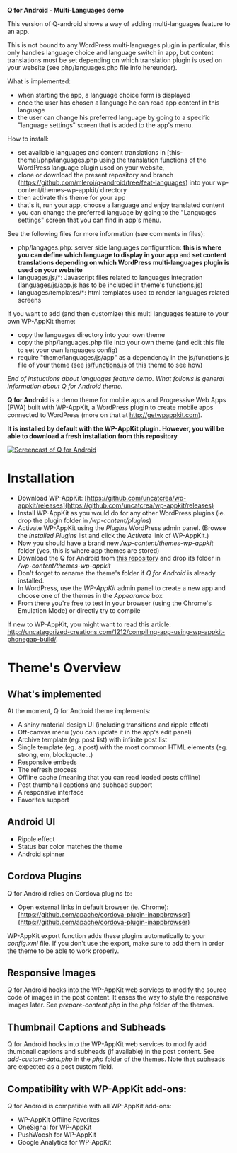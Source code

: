 <!--
Theme Name: Q for Android (Multi-Languages demo)
Description:  A clean and simple Android app news theme featuring: back button, comments, content refresh, custom post types, embeds, infinite list, latest posts, native sharing, network detection, off-canvas menu, offline content, pages, posts, pull to refresh, responsive, status bar, touch, transitions
Version: 1.2.1
Theme URI: https://github.com/uncatcrea/q-android
Author: Uncategorized Creations
Author URI: http://uncategorized-creations.com
WP-AppKit Version Required: >= 1.5.3
License: GPL-2.0+
License URI: http://www.gnu.org/licenses/gpl-2.0.txt
Copyright: 2016 Uncategorized Creations
-->

**Q for Android - Multi-Languages demo**

This version of Q-android shows a way of adding multi-languages feature to an app.

This is not bound to any WordPress multi-languages plugin in particular, this only handles language choice and language switch in app, but content translations must be set depending on which translation plugin is used on your website (see php/languages.php file info hereunder).

What is implemented:
* when starting the app, a language choice form is displayed
* once the user has chosen a language he can read app content in this language
* the user can change his preferred language by going to a specific "language settings" screen that is added to the app's menu.

How to install:
* set available languages and content translations in [this-theme]/php/languages.php using the translation functions of the WordPress language plugin used on your website,
* clone or download the present repository and branch (https://github.com/mleroi/q-android/tree/feat-languages) into your wp-content/themes-wp-appkit/ directory
* then activate this theme for your app
* that's it, run your app, choose a language and enjoy translated content
* you can change the preferred language by going to the "Languages settings" screen that you can find in app's menu.

See the following files for more information (see comments in files):
* php/langages.php: server side languages configuration: **this is where you can define which language to display in your app** and **set content translations depending on which WordPress multi-languages plugin is used on your website**
* languages/js/*: Javascript files related to languages integration (languages/js/app.js has to be included in theme's functions.js)
* languages/templates/*: html templates used to render languages related screens

If you want to add (and then customize) this multi languages feature to your own WP-AppKit theme:
* copy the languages directory into your own theme
* copy the php/languages.php file into your own theme (and edit this file to set your own languages config)
* require "theme/languages/js/app" as a dependency in the js/functions.js file of your theme (see [js/functions.js](./js/functions.js#L28) of this theme to see how)

_End of instuctions about languages feature demo. What follows is general information about Q for Android theme._

**Q for Android** is a demo theme for mobile apps and Progressive Web Apps (PWA) built with WP-AppKit, a WordPress plugin to create mobile apps connected to WordPress (more on that at http://getwpappkit.com).

**It is installed by default with the WP-AppKit plugin. However, you will be able to download a fresh installation from this repository**

[![Screencast of Q for Android](https://cloud.githubusercontent.com/assets/7415862/16109551/c05a183a-33a9-11e6-868f-bcc1c23df5da.png)](https://www.youtube.com/watch?v=fSQVx8-rqCY)

# Installation

* Download WP-AppKit: [https://github.com/uncatcrea/wp-appkit/releases](https://github.com/uncatcrea/wp-appkit/releases)
* Install WP-AppKit as you would do for any other WordPress plugins (ie. drop the plugin folder in */wp-content/plugins*)
* Activate WP-AppKit using the _Plugins_ WordPress admin panel. (Browse the *Installed Plugins* list and click the *Activate* link of WP-AppKit.)
* Now you should have a brand new */wp-content/themes-wp-appkit* folder (yes, this is where app themes are stored)
* Download the Q for Android from [this repository](https://github.com/uncatcrea/q-android/releases) and drop its folder in */wp-content/themes-wp-appkit*
* Don't forget to rename the theme's folder if *Q for Android* is already installed.
* In WordPress, use the *WP-AppKit* admin panel to create a new app and choose one of the themes in the *Appearance* box
* From there you're free to test in your browser (using the Chrome's Emulation Mode) or directly try to compile

If new to WP-AppKit, you might want to read this article: http://uncategorized-creations.com/1212/compiling-app-using-wp-appkit-phonegap-build/.

# Theme's Overview

## What's implemented
At the moment, Q for Android theme implements:
* A shiny material design UI (including transitions and ripple effect)
* Off-canvas menu (you can update it in the app's edit panel)
* Archive template (eg. post list) with infinite post list
* Single template (eg. a post) with the most common HTML elements (eg. strong, em, blockquote...)
* Responsive embeds
* The refresh process
* Offline cache (meaning that you can read loaded posts offline)
* Post thumbnail captions and subhead support
* A responsive interface
* Favorites support

## Android UI
* Ripple effect
* Status bar color matches the theme
* Android spinner

## Cordova Plugins
Q for Android relies on Cordova plugins to:
* Open external links in default browser (ie. Chrome): [https://github.com/apache/cordova-plugin-inappbrowser](https://github.com/apache/cordova-plugin-inappbrowser)

WP-AppKit export function adds these plugins automatically to your *config.xml* file. If you don't use the export, make sure to add them in order the theme to be able to work properly.

## Responsive Images
Q for Android hooks into the WP-AppKit web services to modify the source code of images in the post content. It eases the way to style the responsive images later. See *prepare-content.php* in the *php* folder of the themes.

## Thumbnail Captions and Subheads
Q for Android hooks into the WP-AppKit web services to modify add thumbnail captions and subheads (if available) in the post content. See *add-custom-data.php* in the *php* folder of the themes. Note that subheads are expected as a post custom field.

## Compatibility with WP-AppKit add-ons:
Q for Android is compatible with all WP-AppKit add-ons:
* WP-AppKit Offline Favorites
* OneSignal for WP-AppKit
* PushWoosh for WP-AppKit
* Google Analytics for WP-AppKit
